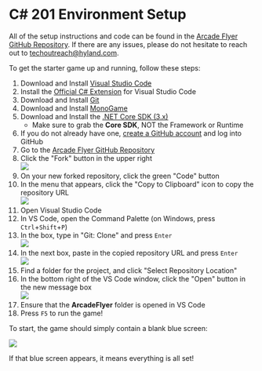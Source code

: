 # <span>C# 201 Environment Setup</span>
All of the setup instructions and code can be found in the [Arcade Flyer GitHub Repository](https://github.com/hylandtechoutreach/ArcadeFlyer). If there are any issues, please do not hesitate to reach out to [techoutreach@hyland.com](mailto:techoutreach@hyland.com).

To get the starter game up and running, follow these steps:

1. Download and Install [Visual Studio Code](https://code.visualstudio.com/download)
1. Install the [Official C# Extension](https://marketplace.visualstudio.com/items?itemName=ms-dotnettools.csharp) for Visual Studio Code
1. Download and Install [Git](https://git-scm.com/downloads)
1. Download and Install [MonoGame](https://www.monogame.net/downloads/)
1. Download and Install the [.NET Core SDK (3.x)](https://dotnet.microsoft.com/download)
    - Make sure to grab the **Core SDK**, NOT the Framework or Runtime 
1. If you do not already have one, [create a GitHub account](http://hylandtechclub.com/capstone/GitLesson/Intro/MakeAGitHubAccount.html) and log into GitHub
1. Go to the [Arcade Flyer GitHub Repository](https://github.com/hylandtechoutreach/ArcadeFlyer)
1. Click the "Fork" button in the upper right  
    ![](https://i.imgur.com/9KHy050.png)
1. On your new forked repository, click the green "Code" button
1. In the menu that appears, click the "Copy to Clipboard" icon to copy the repository URL  
    ![](https://i.imgur.com/nvVKak3.png)
1. Open Visual Studio Code
1. In VS Code, open the Command Palette (on Windows, press `Ctrl`+`Shift`+`P`)
1. In the box, type in "Git: Clone" and press `Enter`  
    ![](https://i.imgur.com/wbuvzGy.png)
1. In the next box, paste in the copied repository URL and press `Enter`  
    ![](https://i.imgur.com/lsIIL63.png)
1. Find a folder for the project, and click "Select Repository Location"
1. In the bottom right of the VS Code window, click the "Open" button in the new message box  
    ![](https://i.imgur.com/sA5xBOx.png)
1. Ensure that the **ArcadeFlyer** folder is opened in VS Code
1. Press `F5` to run the game!

To start, the game should simply contain a blank blue screen:

![](https://i.imgur.com/IqJlKyy.png)

If that blue screen appears, it means everything is all set!